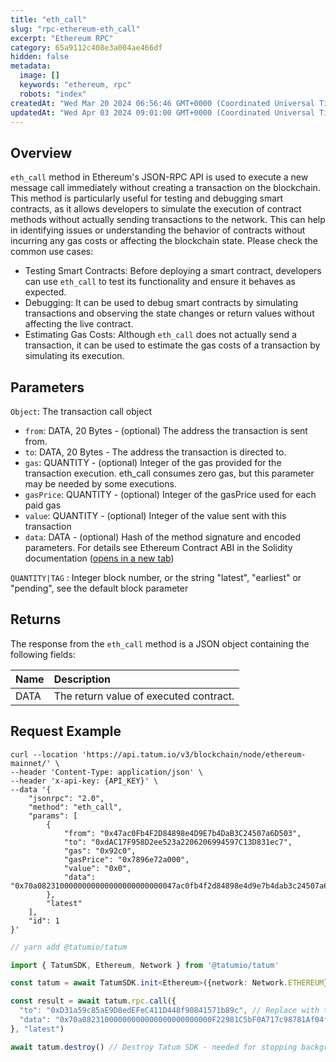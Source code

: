 ```yaml
---
title: "eth_call"
slug: "rpc-ethereum-eth_call"
excerpt: "Ethereum RPC"
category: 65a9112c408e3a004ae466df
hidden: false
metadata: 
  image: []
  keywords: "ethereum, rpc"
  robots: "index"
createdAt: "Wed Mar 20 2024 06:56:46 GMT+0000 (Coordinated Universal Time)"
updatedAt: "Wed Apr 03 2024 09:01:00 GMT+0000 (Coordinated Universal Time)"
---
```

## Overview

`eth_call` method in Ethereum's JSON-RPC API is used to execute a new message call immediately without creating a transaction on the blockchain. This method is particularly useful for testing and debugging smart contracts, as it allows developers to simulate the execution of contract methods without actually sending transactions to the network. This can help in identifying issues or understanding the behavior of contracts without incurring any gas costs or affecting the blockchain state. Please check the common use cases:

- Testing Smart Contracts: Before deploying a smart contract, developers can use `eth_call` to test its functionality and ensure it behaves as expected.
- Debugging: It can be used to debug smart contracts by simulating transactions and observing the state changes or return values without affecting the live contract.
- Estimating Gas Costs: Although `eth_call` does not actually send a transaction, it can be used to estimate the gas costs of a transaction by simulating its execution.

## Parameters

`Object`: The transaction call object

- `from`: DATA, 20 Bytes - (optional) The address the transaction is sent from.
- `to`: DATA, 20 Bytes - The address the transaction is directed to.
- `gas`: QUANTITY - (optional) Integer of the gas provided for the transaction execution. eth_call consumes zero gas, but this parameter may be needed by some executions.
- `gasPrice`: QUANTITY - (optional) Integer of the gasPrice used for each paid gas
- `value`: QUANTITY - (optional) Integer of the value sent with this transaction
- `data`: DATA - (optional) Hash of the method signature and encoded parameters. For details see Ethereum Contract ABI in the Solidity documentation ([opens in a new tab](https://docs.soliditylang.org/en/latest/abi-spec.html))

`QUANTITY|TAG` : Integer block number, or the string "latest", "earliest" or "pending", see the default block parameter

## Returns

The response from the `eth_call` method is a JSON object containing the following fields:

| Name | Description                            |
| :--- | :------------------------------------- |
| DATA | The return value of executed contract. |

## Request Example

```curl cURL
curl --location 'https://api.tatum.io/v3/blockchain/node/ethereum-mainnet/' \
--header 'Content-Type: application/json' \
--header 'x-api-key: {API_KEY}' \
--data '{
    "jsonrpc": "2.0",
    "method": "eth_call",
    "params": [
        {
            "from": "0x47ac0Fb4F2D84898e4D9E7b4DaB3C24507a6D503",
            "to": "0xdAC17F958D2ee523a2206206994597C13D831ec7",
            "gas": "0x92c0",
            "gasPrice": "0x7896e72a000",
            "value": "0x0",
            "data": "0x70a0823100000000000000000000000047ac0fb4f2d84898e4d9e7b4dab3c24507a6d503"
        },
        "latest"
    ],
    "id": 1
}'
```
```typescript JS SDK
// yarn add @tatumio/tatum

import { TatumSDK, Ethereum, Network } from '@tatumio/tatum'

const tatum = await TatumSDK.init<Ethereum>({network: Network.ETHEREUM})

const result = await tatum.rpc.call({
  "to": "0xD31a59c85aE9D8edEFeC411D448f90841571b89c", // Replace with the ERC-20 token contract address, in this case wrapped SOL on Ethereum
  "data": "0x70a08231000000000000000000000000F22981C5bF0A717c98781Af04fdc8213fA789F1C" // The function signature for balanceOf(address), followed by the address (F22981C5bF0A717c98781Af04fdc8213fA789F1C) to query, in this case holder of wrapped SOL tokens
}, "latest")

await tatum.destroy() // Destroy Tatum SDK - needed for stopping background jobs
```
